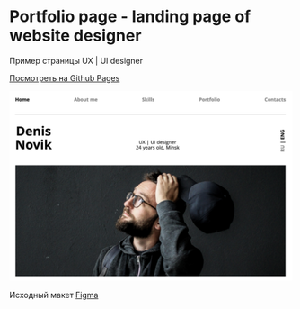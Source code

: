 # Portfolio page - landing page of website designer #

Пример страницы UX | UI designer

[Посмотреть на Github Pages](https://vikahadosevich.github.io/ui-designer-landing-page/)

[![screenshot](img/screenshot.png)](https://alexklimenkov.github.io/figma-template)

Исходный макет [Figma](https://www.figma.com/file/5D9pDuLtS042hzaoN69Kd7/Free--Landing--Page-Template?node-id=254%3A515&t=OQkFW3gnJyADCwsh-0)